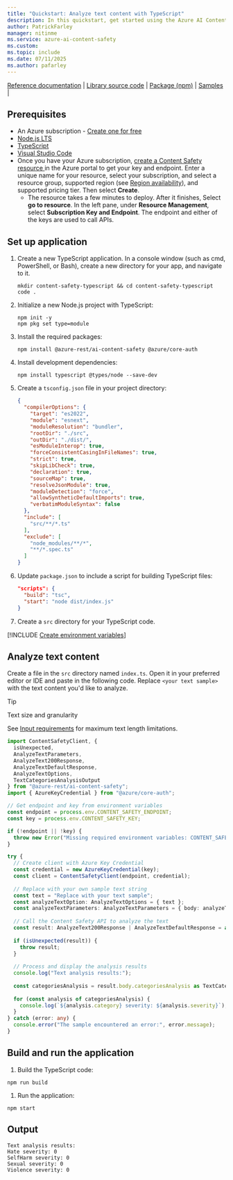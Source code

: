 ```yaml
---
title: "Quickstart: Analyze text content with TypeScript"
description: In this quickstart, get started using the Azure AI Content Safety TypeScript SDK to analyze text content for objectionable material.
author: PatrickFarley
manager: nitinme
ms.service: azure-ai-content-safety
ms.custom:
ms.topic: include
ms.date: 07/11/2025
ms.author: pafarley
---
```


[Reference documentation](https://www.npmjs.com/package/@azure-rest/ai-content-safety) | [Library source code](https://github.com/Azure/azure-sdk-for-js/tree/main/sdk/contentsafety/ai-content-safety-rest) | [Package (npm)](https://www.npmjs.com/package/@azure-rest/ai-content-safety) | [Samples](https://github.com/Azure-Samples/AzureAIContentSafety/tree/main/js/1.0.0) |


## Prerequisites

* An Azure subscription - [Create one for free](https://azure.microsoft.com/free/cognitive-services/) 
* [Node.js LTS](https://nodejs.org/)
* [TypeScript](https://www.typescriptlang.org/)
* [Visual Studio Code](https://code.visualstudio.com/)
* Once you have your Azure subscription, <a href="https://aka.ms/acs-create"  title="Create a Content Safety resource"  target="_blank">create a Content Safety resource </a> in the Azure portal to get your key and endpoint. Enter a unique name for your resource, select your subscription, and select a resource group, supported region (see [Region availability](/azure/ai-services/content-safety/overview#region-availability)), and supported pricing tier. Then select **Create**.
  * The resource takes a few minutes to deploy. After it finishes, Select **go to resource**. In the left pane, under **Resource Management**, select **Subscription Key and Endpoint**. The endpoint and either of the keys are used to call APIs.

## Set up application

1. Create a new TypeScript application. In a console window (such as cmd, PowerShell, or Bash), create a new directory for your app, and navigate to it.

    ```console
    mkdir content-safety-typescript && cd content-safety-typescript
    code .
    ```
    
1. Initialize a new Node.js project with TypeScript:

    ```console
    npm init -y
    npm pkg set type=module
    ```

1. Install the required packages:

   ```console
   npm install @azure-rest/ai-content-safety @azure/core-auth
   ```

1. Install development dependencies:

   ```console
   npm install typescript @types/node --save-dev
   ```

1. Create a `tsconfig.json` file in your project directory:

   ```json
   {
     "compilerOptions": {
       "target": "es2022",
       "module": "esnext",
       "moduleResolution": "bundler",
       "rootDir": "./src",
       "outDir": "./dist/",
       "esModuleInterop": true,
       "forceConsistentCasingInFileNames": true,
       "strict": true,
       "skipLibCheck": true,
       "declaration": true,
       "sourceMap": true,
       "resolveJsonModule": true,
       "moduleDetection": "force",
       "allowSyntheticDefaultImports": true,
       "verbatimModuleSyntax": false
     },
     "include": [
       "src/**/*.ts"
     ],
     "exclude": [
       "node_modules/**/*",
       "**/*.spec.ts"
     ]
   }
   ```

1. Update `package.json` to include a script for building TypeScript files:

   ```json
   "scripts": {
     "build": "tsc",
     "start": "node dist/index.js"
   }
   ```

1. Create a `src` directory for your TypeScript code.

[!INCLUDE [Create environment variables](../env-vars.md)]

## Analyze text content

Create a file in the `src` directory named `index.ts`. Open it in your preferred editor or IDE and paste in the following code. Replace `<your text sample>` with the text content you'd like to analyze.

> [!TIP]
> Text size and granularity
>
> See [Input requirements](../../overview.md#input-requirements) for maximum text length limitations.

```typescript
import ContentSafetyClient, { 
  isUnexpected, 
  AnalyzeTextParameters,
  AnalyzeText200Response,
  AnalyzeTextDefaultResponse,
  AnalyzeTextOptions,
  TextCategoriesAnalysisOutput 
} from "@azure-rest/ai-content-safety";
import { AzureKeyCredential } from "@azure/core-auth";

// Get endpoint and key from environment variables
const endpoint = process.env.CONTENT_SAFETY_ENDPOINT;
const key = process.env.CONTENT_SAFETY_KEY;

if (!endpoint || !key) {
  throw new Error("Missing required environment variables: CONTENT_SAFETY_ENDPOINT or CONTENT_SAFETY_KEY");
}

try {
  // Create client with Azure Key Credential
  const credential = new AzureKeyCredential(key);
  const client = ContentSafetyClient(endpoint, credential);
  
  // Replace with your own sample text string
  const text = "Replace with your text sample";
  const analyzeTextOption: AnalyzeTextOptions = { text };
  const analyzeTextParameters: AnalyzeTextParameters = { body: analyzeTextOption };
  
  // Call the Content Safety API to analyze the text
  const result: AnalyzeText200Response | AnalyzeTextDefaultResponse = await client.path("/text:analyze").post(analyzeTextParameters);
  
  if (isUnexpected(result)) {
    throw result;
  }
  
  // Process and display the analysis results
  console.log("Text analysis results:");
  
  const categoriesAnalysis = result.body.categoriesAnalysis as TextCategoriesAnalysisOutput[];
  
  for (const analysis of categoriesAnalysis) {
    console.log(`${analysis.category} severity: ${analysis.severity}`);
  }
} catch (error: any) {
  console.error("The sample encountered an error:", error.message);
}
```

## Build and run the application

1. Build the TypeScript code:

```console
npm run build
```

1. Run the application:

```console
npm start
```

## Output

```console
Text analysis results:
Hate severity: 0
SelfHarm severity: 0
Sexual severity: 0
Violence severity: 0
```
